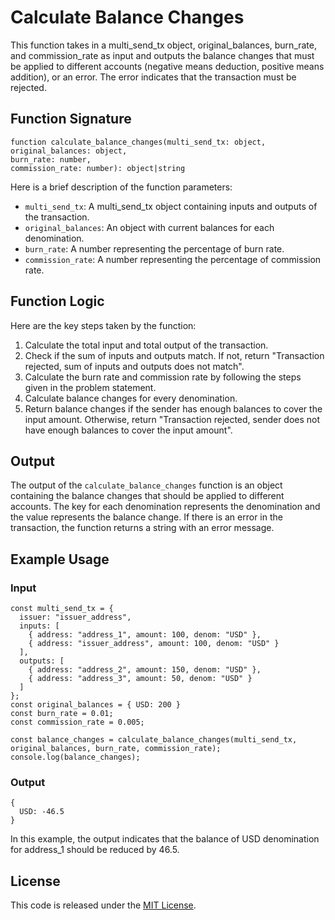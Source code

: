 # Calculate Balance Changes

This function takes in a multi_send_tx object, original_balances, burn_rate, and commission_rate as input and outputs the balance changes that must be applied to different accounts (negative means deduction, positive means addition), or an error. The error indicates that the transaction must be rejected. 

## Function Signature
```
function calculate_balance_changes(multi_send_tx: object, 
original_balances: object,
burn_rate: number,
commission_rate: number): object|string
```
Here is a brief description of the function parameters:
- `multi_send_tx`: A multi_send_tx object containing inputs and outputs of the transaction. 
- `original_balances`: An object with current balances for each denomination.
- `burn_rate`: A number representing the percentage of burn rate.
- `commission_rate`: A number representing the percentage of commission rate.


## Function Logic

Here are the key steps taken by the function:
1. Calculate the total input and total output of the transaction.
2. Check if the sum of inputs and outputs match. If not, return "Transaction rejected, sum of inputs and outputs does not match".
3. Calculate the burn rate and commission rate by following the steps given in the problem statement.
4. Calculate balance changes for every denomination.
5. Return balance changes if the sender has enough balances to cover the input amount. Otherwise, return "Transaction rejected, sender does not have enough balances to cover the input amount".

## Output
The output of the `calculate_balance_changes` function is an object containing the balance changes that should be applied to different accounts. The key for each denomination represents the denomination and the value represents the balance change. If there is an error in the transaction, the function returns a string with an error message.


## Example Usage

### Input
```
const multi_send_tx = {
  issuer: "issuer_address",
  inputs: [
    { address: "address_1", amount: 100, denom: "USD" },
    { address: "issuer_address", amount: 100, denom: "USD" }
  ],
  outputs: [
    { address: "address_2", amount: 150, denom: "USD" },
    { address: "address_3", amount: 50, denom: "USD" }
  ]
};
const original_balances = { USD: 200 }
const burn_rate = 0.01;
const commission_rate = 0.005;

const balance_changes = calculate_balance_changes(multi_send_tx, original_balances, burn_rate, commission_rate);
console.log(balance_changes);
```

### Output
```
{
  USD: -46.5
}
```
In this example, the output indicates that the balance of USD denomination for address_1 should be reduced by 46.5. 

## License
This code is released under the [MIT License](https://opensource.org/licenses/MIT).
